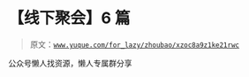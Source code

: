 # 【线下聚会】6 篇

> 原文：[`www.yuque.com/for_lazy/zhoubao/xzoc8a9z1ke21rwc`](https://www.yuque.com/for_lazy/zhoubao/xzoc8a9z1ke21rwc)

公众号懒人找资源，懒人专属群分享